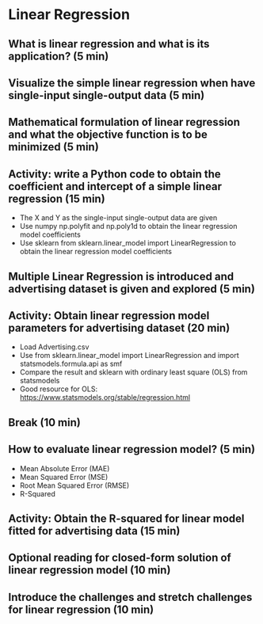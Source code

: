 # Linear Regression

## What is linear regression and what is its application? (5 min)

## Visualize the simple linear regression when have single-input single-output data (5 min)

## Mathematical formulation of linear regression and what the objective function is to be minimized (5 min)

## Activity: write a Python code to obtain the coefficient and intercept of a simple linear regression (15 min)
- The X and Y as the single-input single-output data are given
- Use numpy np.polyfit and np.poly1d to obtain the linear regression model coefficients
- Use sklearn from sklearn.linear_model import LinearRegression to obtain the linear regression model coefficients

## Multiple Linear Regression is introduced and advertising dataset is given and explored (5 min)

## Activity: Obtain linear regression model parameters for advertising dataset (20 min)

- Load Advertising.csv
- Use from sklearn.linear_model import LinearRegression and import statsmodels.formula.api as smf
- Compare the result and sklearn with ordinary least square (OLS) from statsmodels
- Good resource for OLS: https://www.statsmodels.org/stable/regression.html

## Break (10 min)

## How to evaluate linear regression model? (5 min)
- Mean Absolute Error (MAE)
- Mean Squared Error (MSE)
- Root Mean Squared Error (RMSE)
- R-Squared

## Activity: Obtain the R-squared for linear model fitted for advertising data (15 min)

## Optional reading for closed-form solution of linear regression model (10 min)

## Introduce the challenges and stretch challenges for linear regression (10 min)
